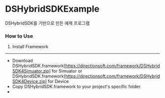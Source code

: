 # DSHybridSDKExample
DSHybridSDK를 기반으로 만든 예제 프로그램

### How to Use ###

1. Install Framework
-----------------------------
* Download DSHybridSDK.framework[https://directionsoft.com/framework/DSHybridSDK4Simuator.zip] for Simuator or DSHybridSDK.framework[https://directionsoft.com/framework/DSHybridSDK4Device.zip] for Device
* Copy DSHybridSDK.framework to your project's specific folder.
* 
